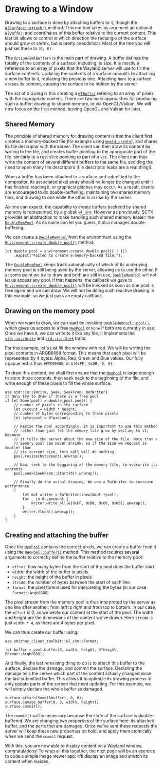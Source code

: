 # Drawing to a Window

Drawing to a surface is done by attaching buffers to it, though the [`WlSurface::attach()`] method.
This method takes as argument an optional [`WlBuffer`], and coordinates of this buffer relative to the
current content. This last bit allows to control in which direction the rectangle of the surface should
grow or shrink, but is pretty anecdotical. Most of the tme you will just set these to `(0, 0)`.

The `Option<&WlBuffer>` is the main part of drawing. A buffer defines the totality of the contents of
a surface, including its size. It is mostly a reference to an array of pixels that the Wayland server
will use to fill the surface contents. Updating the contents of a surface amounts to attaching a new
buffer to it, replacing the previous one. Attaching `None` to a surface erases its content, causing the
surface to be hidden by the server.

The act of drawing is this creating a [`WlBuffer`] refering to an array of pixels with the appropriate
content. There are two main approaches for producing such a buffer: drawing to shared memory, or via
OpenGL/Vulkan. We will now focus on the first method, leaving OpenGL and Vulkan for later.

## Shared Memory

The principle of shared memory for drawing content is that the client first creates a memory-backed file
(for example using [`memfd_create`]), and shares its file descriptor with the server. The client can
then draw its content by writing to the file, and creates buffer pointing to the appropriate part of the
file, similarly to a rust slice pointing to part of a `Vec`. The client can thus write the content of
several different buffers to the same file, avoiding the need to open many file descriptors (file descriptor
leaks are a real thing!).

When a buffer has been attached to a surface and submitted to the compositor, its associated pixel array
should no longer be changed until it has finished reading it, or graphical glitches may occur. As a result,
clients are encouraged to do double-buffering: maintaining two shared memory files, and drawing to one while
the other is in use by the server.

As one can expect, the capability to create buffers backend by shared memory is represented, by a global:
[`wl_shm`]. However as previously, SCTK provides an abstraction to make handling such shared memory easier:
the [`DoubleMemPool`]. As its name can let you guess, it also manages double-buffering.

We can create a [`DoubleMemPool`] from the environment using the [`Environment::create_double_pool()`] method:

```rust,no_run
let double_pool = environment.create_double_pool(|_| {})
    .expect("Failed to create a memory-backed file.");
```

The [`DoubleMemPool`] keeps track automatically of which of its underlying memory pool is still being used by the
server, allowing us to use the other. If at some point we try to draw and both are still in use, [`DoubleMemPool`]
will not let us access any pool. If that happens, the callback we gave to [`Environment::create_double_pool()`] will
be invoked as soon as one pool is free again and we can draw. We will not be doing such reactive drawing in this
example, so we just pass an empty callback.

## Drawing on the memory pool

When we want to draw, we can start by invoking [`DoubleMemPool::pool()`], which gives us access to a free
[`MemPool`] or `None` if both are currently in use. Once we have it, we can write to it like any file, it
implements the [`std::io::Write`] and [`std::io::Seek`] traits.

For this example, let's just fill the window with red. We will be writing the pixel contents in ARGB8888 format.
This means that each pixel will be represented by 4 bytes: Alpha, Red, Green and Blue values. Our fully opaque
red is thus `#FFD00000`, or `&[0xFF, 0xD0, 0, 0]`.

To draw this content, we shall first ensure that the [`MemPool`] is large enough to store those contents,
then seek back to the beginning of the file, and write enough of these pixels to fill the whole surface.

```rust,no_run
use std::io::{Write, Seek, SeekFrom, BufWriter}
// Only try to draw if there is a free pool
if let Some(pool) = double_pool.pool() {
    // number of pixels in the surface
    let pxcount = width * height;
    // number of bytes corresponding to these pixels
    let bytecount = 4*pxcount;

    // Resize the pool accordingly. It is important to use this method
    // rather than just let the memory file grow by writing to it, because
    // it tells the server about the new size of the file. Note that a
    // memory pool can never shrink, so if the size we request is smaller than
    // its current size, this call will do nothing.
    pool.resize(bytecount).unwrap();

    // Now, seek to the beggining of the memory file, to overwrite its contents
    pool.seek(SeekFrom::Start(0)).unwrap();

    // Finally do the actual drawing. We use a BufWriter to increase performance
    {
        let mut writer = BufWriter::new(&mut *pool);
        for _ in 0..pxcount {
            writer.write_all(&[0xFF, 0xD0, 0x00, 0x00]).unwrap();
        }
        writer.flush().unwrap();
    }
}
```

## Creating and attaching the buffer

Once the [`MemPool`] contains the correct pixels, we can create a buffer from it using the [`MemPool::buffer()`] method.
This method requires several arguments to correctly define the buffer relative to the memory pool:

- `offset`: how many bytes from the start of the pool does the buffer start
- `width`: the width of the buffer in pixels
- `height`: the height of the buffer in pixels
- `stride`: the number of bytes between the start of each line
- `format`: the pixel format used for interpreting the bytes (in our case `Format::Argb8888`)

The pixel stream from the memory pool is thus interpreted by the server as one line after another, from left to right
and from top to bottom. In our case, the `offset` is 0, as we wrote our content at the start of the pool. The width
and height are the dimensions of the content we've drawn. Here `stride` is just `width * 4`, as there are 4 bytes per pixel.

We can thus create our buffer using:

```rust,no_run
use smithay_client_toolkit::wl_shm::Format;

let buffer = pool.buffer(0, width, height, 4*height, Format::Argb8888);
```

And finally, the last remaining thing to do is to attach this buffer to the surface, declare the damage, and commit the surface.
Declaring the damage tells the server which part of the content actually changed since the last submitted buffer. This allows
it to optimize its drawing process to only update parts of the screen that need updating. For this example, we will simply
declare the whole buffer as damaged.

```rust,no_run
surface.attach(Some(&buffer), 0, 0);
surface.damage_buffer(0, 0, width, height);
surface.commit();
```

The `commit()` call is necessary because the state of the surface is double-buffered. We are changing two properties of the
surface here: its attached buffer, and the parts that are damaged. Once we've sent these requests the server will keep these
new properties on hold, and apply them atomically when we send the `commit` request.

With this, you are now able to display content on a Wayland window, congratulations! To wrap all this together, the next
page will be an exercice to code a simple image viewer app: it'll display an image and stretch its content when resized.

[`WlSurface::attach()`]: https://docs.rs/wayland-client/*/wayland_client/protocol/wl_surface/struct.WlSurface.html#method.attach
[`WlBuffer`]: https://docs.rs/wayland-client/*/wayland_client/protocol/wl_buffer/index.html
[`memfd_create`]: https://man7.org/linux/man-pages/man2/memfd_create.2.html
[`wl_shm`]: https://docs.rs/wayland-client/*/wayland_client/protocol/wl_shm/index.html
[`DoubleMemPool`]: https://docs.rs/smithay-client-toolkit/0.10.0/smithay_client_toolkit/shm/struct.DoubleMemPool.html
[`Environment::create_double_pool()`]: https://docs.rs/smithay-client-toolkit/0.10.0/smithay_client_toolkit/environment/struct.Environment.html#method.create_double_pool
[`DoubleMemPool::pool()`]: https://docs.rs/smithay-client-toolkit/0.10.0/smithay_client_toolkit/shm/struct.DoubleMemPool.html
[`MemPool`]: https://docs.rs/smithay-client-toolkit/0.10.0/smithay_client_toolkit/shm/struct.MemPool.html
[`std::io::Write`]: https://doc.rust-lang.org/stable/std/io/trait.Write.html
[`std::io::Seek`]: https://doc.rust-lang.org/stable/std/io/trait.Seek.html
[`MemPool::buffer()`]: https://docs.rs/smithay-client-toolkit/0.10.0/smithay_client_toolkit/shm/struct.MemPool.html#method.buffer